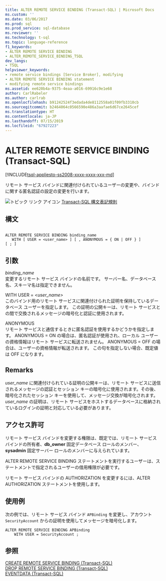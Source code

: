```yaml
---
title: ALTER REMOTE SERVICE BINDING (Transact-SQL) | Microsoft Docs
ms.custom: ''
ms.date: 03/06/2017
ms.prod: sql
ms.prod_service: sql-database
ms.reviewer: ''
ms.technology: t-sql
ms.topic: language-reference
f1_keywords:
- ALTER REMOTE SERVICE BINDING
- ALTER_REMOTE_SERVICE_BINDING_TSQL
dev_langs:
- TSQL
helpviewer_keywords:
- remote service bindings [Service Broker], modifying
- ALTER REMOTE SERVICE BINDING statement
- modifying remote service bindings
ms.assetid: ee620b4a-9375-4eaa-a016-69916c9e1e68
author: CarlRabeler
ms.author: carlrab
ms.openlocfilehash: b91242524f3edada4de8112558a01f09fb3310cb
ms.sourcegitcommit: b2464064c0566590e486a3aafae6d67ce2645cef
ms.translationtype: HT
ms.contentlocale: ja-JP
ms.lasthandoff: 07/15/2019
ms.locfileid: "67927223"
---
```

# <a name="alter-remote-service-binding-transact-sql"></a>ALTER REMOTE SERVICE BINDING (Transact-SQL)
[!INCLUDE[tsql-appliesto-ss2008-xxxx-xxxx-xxx-md](../../includes/tsql-appliesto-ss2008-xxxx-xxxx-xxx-md.md)]

  リモート サービス バインドに関連付けられているユーザーの変更や、バインドに関する匿名認証の設定の変更を行います。  
  
 ![トピック リンク アイコン](../../database-engine/configure-windows/media/topic-link.gif "トピック リンク アイコン") [Transact-SQL 構文表記規則](../../t-sql/language-elements/transact-sql-syntax-conventions-transact-sql.md)  
  
## <a name="syntax"></a>構文  
  
```  
  
ALTER REMOTE SERVICE BINDING binding_name   
   WITH [ USER = <user_name> ] [ , ANONYMOUS = { ON | OFF } ]   
[ ; ]  
```  
  
## <a name="arguments"></a>引数  
 *binding_name*  
 変更するリモート サービス バインドの名前です。 サーバー名、データベース名、スキーマ名は指定できません。  
  
 WITH USER = \<*user_name>*  
 このバインド用のリモート サービスに関連付けられた証明を保持しているデータベース ユーザーを指定します。 この証明の公開キーは、リモート サービスとの間で交換されるメッセージの暗号化と認証に使用されます。  
  
 ANONYMOUS  
 リモート サービスと通信するときに匿名認証を使用するかどうかを指定します。 ANONYMOUS = ON の場合は、匿名認証が使用され、ローカル ユーザーの資格情報はリモート サービスに転送されません。 ANONYMOUS = OFF の場合は、ユーザーの資格情報が転送されます。 この句を指定しない場合、既定値は OFF になります。  
  
## <a name="remarks"></a>Remarks  
 *user_name* に関連付けられている証明の公開キーは、リモート サービスに送信されるメッセージの認証とセッション キーの暗号化に使用されます。その後、暗号化されたセッション キーを使用して、メッセージ交換が暗号化されます。 *user_name* の証明は、リモート サービスをホストするデータベースに格納されているログインの証明と対応している必要があります。  
  
## <a name="permissions"></a>アクセス許可  
 リモート サービス バインドを変更する権限は、既定では、リモート サービス バインドの所有者、**db_owner** 固定データベース ロールのメンバー、**sysadmin** 固定サーバー ロールのメンバーに与えられています。  
  
 ALTER REMOTE SERVICE BINDING ステートメントを実行するユーザーは、ステートメントで指定されるユーザーの借用権限が必要です。  
  
 リモート サービス バインドの AUTHORIZATION を変更するには、ALTER AUTHORIZATION ステートメントを使用します。  
  
## <a name="examples"></a>使用例  
 次の例では、リモート サービス バインド `APBinding` を変更し、アカウント `SecurityAccount` からの証明を使用してメッセージを暗号化します。  
  
```  
ALTER REMOTE SERVICE BINDING APBinding  
    WITH USER = SecurityAccount ;  
```  
  
## <a name="see-also"></a>参照  
 [CREATE REMOTE SERVICE BINDING &#40;Transact-SQL&#41;](../../t-sql/statements/create-remote-service-binding-transact-sql.md)   
 [DROP REMOTE SERVICE BINDING &#40;Transact-SQL&#41;](../../t-sql/statements/drop-remote-service-binding-transact-sql.md)   
 [EVENTDATA &#40;Transact-SQL&#41;](../../t-sql/functions/eventdata-transact-sql.md)  
  
  
